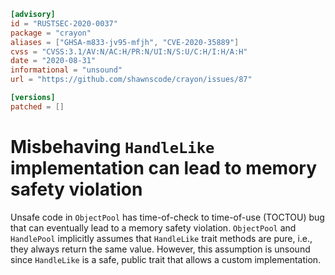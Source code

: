 ```toml
[advisory]
id = "RUSTSEC-2020-0037"
package = "crayon"
aliases = ["GHSA-m833-jv95-mfjh", "CVE-2020-35889"]
cvss = "CVSS:3.1/AV:N/AC:H/PR:N/UI:N/S:U/C:H/I:H/A:H"
date = "2020-08-31"
informational = "unsound"
url = "https://github.com/shawnscode/crayon/issues/87"

[versions]
patched = []
```

# Misbehaving `HandleLike` implementation can lead to memory safety violation

Unsafe code in `ObjectPool` has time-of-check to time-of-use (TOCTOU) bug that
can eventually lead to a memory safety violation. `ObjectPool` and `HandlePool`
implicitly assumes that `HandleLike` trait methods are pure, i.e., they always
return the same value. However, this assumption is unsound since `HandleLike`
is a safe, public trait that allows a custom implementation.
